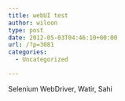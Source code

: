 ```yaml
---
title: webUI test
author: wiloon
type: post
date: 2012-05-03T04:46:10+00:00
url: /?p=3081
categories:
  - Uncategorized

---
```

Selenium WebDriver, Watir, Sahi